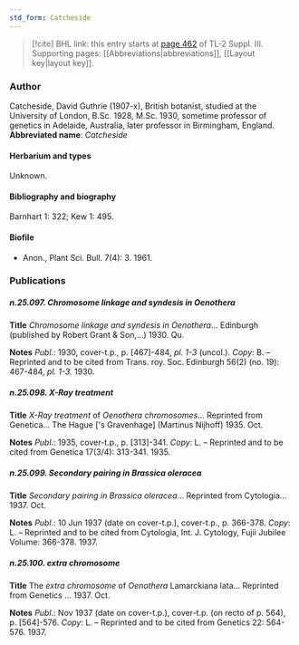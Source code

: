 ```yaml
---
std_form: Catcheside
---
```


> [!cite] BHL link: this entry starts at [page 462](https://www.biodiversitylibrary.org/page/33266769) of TL-2 Suppl. III.
> Supporting pages: [[Abbreviations|abbreviations]], [[Layout key|layout key]].

### Author

Catcheside, David Guthrie (1907-x), British botanist, studied at the University of London, B.Sc. 1928, M.Sc. 1930, sometime professor of genetics in Adelaide, Australia, later professor in Birmingham, England. 
**Abbreviated name**: *Catcheside*

#### Herbarium and types

Unknown.

#### Bibliography and biography

Barnhart 1: 322; Kew 1: 495.

#### Biofile

- Anon., Plant Sci. Bull. 7(4): 3. 1961.

### Publications

##### n.25.097. Chromosome linkage and syndesis in Oenothera

**Title**
*Chromosome linkage and syndesis in Oenothera*... Edinburgh (published by Robert Grant & Son,...) 1930. Qu.

**Notes**
*Publ*.: 1930, cover-t.p., p. \[467\]-484, *pl. 1-3* (uncol.). *Copy*: B. – Reprinted and to be cited from Trans. roy. Soc. Edinburgh 56(2) (no. 19): 467-484, *pl. 1-3.* 1930.

##### n.25.098. X-Ray treatment

**Title**
*X-Ray treatment* of *Oenothera chromosomes*... Reprinted from Genetica... The Hague \['s Gravenhage\] (Martinus Nijhoff) 1935. Oct.

**Notes**
*Publ*.: 1935, cover-t.p., p. \[313\]-341. *Copy*: L. – Reprinted and to be cited from Genetica 17(3/4): 313-341. 1935.

##### n.25.099. Secondary pairing in Brassica oleracea

**Title**
*Secondary pairing in Brassica oleracea*... Reprinted from Cytologia... 1937. Oct.

**Notes**
*Publ*.: 10 Jun 1937 (date on cover-t.p.), cover-t.p., p. 366-378. *Copy*: L. – Reprinted and to be cited from Cytologia, Int. J. Cytology, Fujii Jubilee Volume: 366-378. 1937.

##### n.25.100. extra chromosome

**Title**
The *extra chromosome* of *Oenothera* Lamarckiana lata... Reprinted from Genetics ... 1937. Oct.

**Notes**
*Publ*.: Nov 1937 (date on cover-t.p.), cover-t.p. (on recto of p. 564), p. \[564\]-576. *Copy*: L.  – Reprinted and to be cited from Genetics 22: 564-576. 1937.

